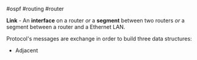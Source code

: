 #ospf #routing #router 

**Link** - An **interface** on a router *or* a **segment** between two routers *or* a segment between a router and a Ethernet LAN.

Protocol's messages are exchange in order to build three data structures:
- Adjacent